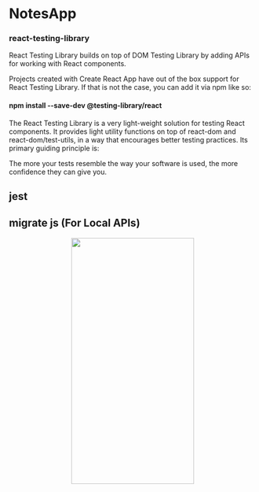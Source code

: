 # NotesApp

<h3>react-testing-library</h1>
<p>React Testing Library builds on top of DOM Testing Library by adding APIs for working with React components.

Projects created with Create React App have out of the box support for React Testing Library. If that is not the case, you can add it via npm like so:
  <h4>npm install --save-dev @testing-library/react </h4>
  
  The React Testing Library is a very light-weight solution for testing React components. It provides light utility functions on top of react-dom and react-dom/test-utils, in a way that encourages better testing practices. Its primary guiding principle is:

The more your tests resemble the way your software is used, the more confidence they can give you.
  </p>
<h2>jest</h1>
<h2>migrate js (For Local APIs)</h1>



<div align="center">
  
    
   <div align="center">
    <img width="250px" height="500px" src="https://user-images.githubusercontent.com/17780617/120617815-1907e700-c478-11eb-9f7c-7755ecaabf88.gif"
         </img> 
</div>
</div>
